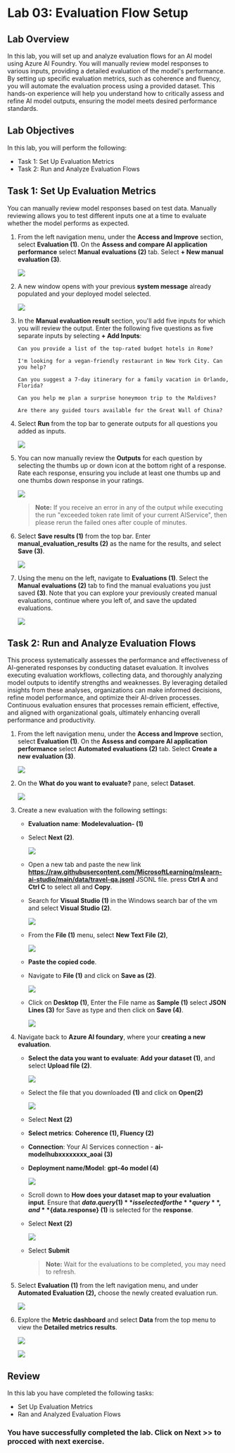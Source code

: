 # Lab 03: Evaluation Flow Setup

## Lab Overview
In this lab, you will set up and analyze evaluation flows for an AI model using Azure AI Foundry. You will manually review model responses to various inputs, providing a detailed evaluation of the model's performance. By setting up specific evaluation metrics, such as coherence and fluency, you will automate the evaluation process using a provided dataset. This hands-on experience will help you understand how to critically assess and refine AI model outputs, ensuring the model meets desired performance standards.

## Lab Objectives
In this lab, you will perform the following:
- Task 1: Set Up Evaluation Metrics
- Task 2: Run and Analyze Evaluation Flows

## Task 1: Set Up Evaluation Metrics

You can manually review model responses based on test data. Manually reviewing allows you to test different inputs one at a time to evaluate whether the model performs as expected.

1. From the left navigation menu, under the **Access and Improve** section, select **Evaluation (1)**. On the **Assess and compare AI application performance** select **Manual evaluations (2)** tab. Select **+ New manual evaluation (3)**.

   ![](./media/evaluation-1.png)

1. A new window opens with your previous **system message** already populated and your deployed model selected.

   ![](./media/d50.png)

1. In the **Manual evaluation result** section, you'll add five inputs for which you will review the output. Enter the following five questions as five separate inputs by selecting **+ Add Inputs**:

   `Can you provide a list of the top-rated budget hotels in Rome?`

   `I'm looking for a vegan-friendly restaurant in New York City. Can you help?`

   `Can you suggest a 7-day itinerary for a family vacation in Orlando, Florida?`

   `Can you help me plan a surprise honeymoon trip to the Maldives?`

   `Are there any guided tours available for the Great Wall of China?`

1. Select **Run** from the top bar to generate outputs for all questions you added as inputs.

    ![](./media/image-20.png)

1. You can now manually review the **Outputs** for each question by selecting the thumbs up or down icon at the bottom right of a response. Rate each response, ensuring you include at least one thumbs up and one thumbs down response in your ratings.

   ![](./media/d51.png)

   > **Note:** If you receive an error in any of the output while executing the run "exceeded token rate limit of your current AIService", then please rerun the failed ones after couple of minutes.

1. Select **Save results (1)** from the top bar. Enter **manual_evaluation_results (2)** as the name for the results, and select **Save (3)**.

   ![](./media/gpt-4-demo18.png)
   
1. Using the menu on the left, navigate to **Evaluations (1)**. Select the **Manual evaluations (2)** tab to find the manual evaluations you just saved **(3)**. Note that you can explore your previously created manual evaluations, continue where you left of, and save the updated evaluations.

   ![](./media/manual.png)

## Task 2: Run and Analyze Evaluation Flows

This process systematically assesses the performance and effectiveness of AI-generated responses by conducting dataset evaluation. It involves executing evaluation workflows, collecting data, and thoroughly analyzing model outputs to identify strengths and weaknesses. By leveraging detailed insights from these analyses, organizations can make informed decisions, refine model performance, and optimize their AI-driven processes. Continuous evaluation ensures that processes remain efficient, effective, and aligned with organizational goals, ultimately enhancing overall performance and productivity.

1. From the left navigation menu, under the **Access and Improve** section, select **Evaluation (1)**. On the **Assess and compare AI application performance** select **Automated evaluations (2)** tab. Select **Create a new evaluation (3)**.

   ![](./media/evaluation-metrics.png)

1. On the **What do you want to evaluate?** pane, select **Dataset**.

   ![](./media/whatdoyouwant.png)

1. Create a new evaluation with the following settings:
    - **Evaluation name**: **Modelevaluation-<inject key="DeploymentID" enableCopy="false"/> (1)**
    - Select **Next (2)**.
       
       ![](./media/createnewevaluation.png)

    - Open a new tab and paste the new link **https://raw.githubusercontent.com/MicrosoftLearning/mslearn-ai-studio/main/data/travel-qa.jsonl** JSONL file. press **Ctrl A** 
      and **Ctrl C** to select all and **Copy**.
  
    - Search for **Visual Studio (1)** in the Windows search bar of the vm and select **Visual Studio (2)**.

       ![](./media/vsc.png)

    - From the **File (1)** menu, select **New Text File (2)**, 

       ![](./media/d8.png)

    - **Paste the copied code**.

    - Navigate to **File (1)** and click on **Save as (2)**.    

       ![](./media/d9.png)    

    - Click on **Desktop (1)**, Enter the File name as **Sample (1)** select **JSON Lines (3)** for Save as type and then click on **Save (4)**.

       ![](./media/d10.png)        

1. Navigate back to **Azure AI foundary**, where your **creating a new evaluation**.
   
    - **Select the data you want to evaluate**: **Add your dataset (1)**, and select **Upload file (2)**.
  
         ![](./media/addyourdatasets.png)

    - Select the file that you downloaded **(1)** and click on **Open(2)**

         ![](./media/d11.png)    

    - Select **Next (2)** 

    - **Select metrics**: **Coherence (1), Fluency (2)**
    - **Connection**: Your AI Services connection - **ai-modelhub<inject key="DeploymentID" enableCopy="false"/>xxxxxxxx_aoai (3)**
    - **Deployment name/Model**: **gpt-4o model (4)**

         ![](./media/d13.png)  

    - Scroll down to **How does your dataset map to your evaluation input**. Ensure that **${data.query} (1)** is selected for the **query**, and **${data.response} (1)** is selected for the **response**.

    - Select **Next (2)**

         ![](./media/dataquery-037.png)  

    - Select **Submit**

      >**Note:** Wait for the evaluations to be completed, you may need to refresh.

1. Select **Evaluation (1)** from the left navigation menu, and under **Automated Evaluation (2),** choose the newly created evaluation run.

   ![](./media/evaluationmetrics238.png)

1. Explore the **Metric dashboard** and select **Data** from the top menu to view the **Detailed metrics results**.

    ![](./media/image-26.png)

    ![](./media/image-27.png)

## Review
In this lab you have completed the following tasks:
- Set Up Evaluation Metrics
- Ran and Analyzed Evaluation Flows

### You have successfully completed the lab. Click on **Next >>** to procced with next exercise.
